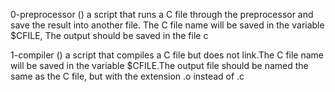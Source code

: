 0-preprocessor () a script that runs a C file through the preprocessor and save the result into another file. The C file name will be saved in the variable $CFILE, The output should be saved in the file c

1-compiler () a script that compiles a C file but does not link.The C file name will be saved in the variable $CFILE.The output file should be named the same as the C file, but with the extension .o instead of .c
